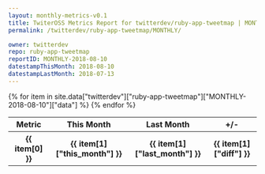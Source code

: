 ```yaml
---
layout: monthly-metrics-v0.1
title: TwiterOSS Metrics Report for twitterdev/ruby-app-tweetmap | MONTHLY-2018-08-10 | 2018-08-10
permalink: /twitterdev/ruby-app-tweetmap/MONTHLY/

owner: twitterdev
repo: ruby-app-tweetmap
reportID: MONTHLY-2018-08-10
datestampThisMonth: 2018-08-10
datestampLastMonth: 2018-07-13
---
```


<table style="width: 100%">
    <tr>
        <th>Metric</th>
        <th>This Month</th>
        <th>Last Month</th>
        <th>+/-</th>
    </tr>
    {% for item in site.data["twitterdev"]["ruby-app-tweetmap"]["MONTHLY-2018-08-10"]["data"] %}
    <tr>
        <th>{{ item[0] }}</th>
        <th>{{ item[1]["this_month"] }}</th>
        <th>{{ item[1]["last_month"] }}</th>
        <th>{{ item[1]["diff"] }}</th>
    </tr>
    {% endfor %}
</table>

